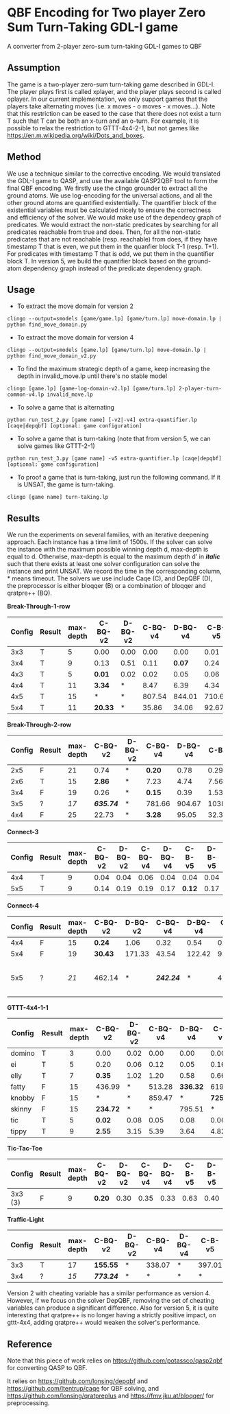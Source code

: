 # QBF Encoding for Two player Zero Sum Turn-Taking GDL-I game
A converter from 2-player zero-sum turn-taking GDL-I games to QBF

## Assumption

The game is a two-player zero-sum turn-taking game described in GDL-I. The player plays first is called xplayer, and
the player plays second is called oplayer. In our current implementation, we only support games that the players take
alternating moves (i.e. x moves - o moves - x moves...). Note that this restriction can be eased to the case that there does
not exist a turn T such that T can be both an x-turn and an o-turn. For example, it is possible to relax the restriction 
to GTTT-4x4-2-1, but not games like https://en.m.wikipedia.org/wiki/Dots_and_boxes.

## Method

We use a technique similar to the corrective encoding. We would translated the GDL-I game to QASP, and use the available QASP2QBF tool to form the final QBF encoding. We firstly use the clingo grounder to extract all the ground atoms. We use log-encoding for the universal actions, and all the other ground atoms are quantified existentially. The quantifier block of the existential variables must be calculated nicely to ensure the correctness and efficiency of the solver. We would make use of the dependecy graph of predicates. We would extract
the non-static predicates by searching for all predicates reachable from true and does. Then, for all the non-static predicates that are not reachable (resp. reachable) from does, if they have timestamp T that is even, we put them in the quanfier block T-1 (resp. T+1). For predicates with timestamp T that is odd, we put them in the quantifier block T. In version 5, we build the quantifier block based on the ground-atom dependency graph instead of the predicate dependency graph.

## Usage

* To extract the move domain for version 2

```
clingo --output=smodels [game/game.lp] [game/turn.lp] move-domain.lp | python find_move_domain.py

```

* To extract the move domain for version 4

```
clingo --output=smodels [game.lp] [game/turn.lp] move-domain.lp | python find_move_domain_v2.py

```

* To find the maximum strategic depth of a game, keep increasing the depth in invalid_move.lp until there's no stable model

```
clingo [game.lp] [game-log-domain-v2.lp] [game/turn.lp] 2-player-turn-common-v4.lp invalid_move.lp

```

* To solve a game that is alternating

```
python run_test_2.py [game name] [-v2|-v4] extra-quantifier.lp [caqe|depqbf] [optional: game configuration]

```

* To solve a game that is turn-taking (note that from version 5, we can solve games like GTTT-2-1)

```
python run_test_3.py [game name] -v5 extra-quantifier.lp [caqe|depqbf] [optional: game configuration]

```

* To proof a game that is turn-taking, just run the following command. If it is UNSAT, the game is turn-taking.

```
clingo [game name] turn-taking.lp

```

## Results

We run the experiments on several families, with an iterative deepening approach. Each instance has a time limit of 1500s. If the solver can solve the instance with the maximum possible winning depth d, max-depth is equal to d. Otherwise,
max-depth is equal to the maximum depth d' in ***italic*** such that there exists at least one solver configuration can solve the instance and print UNSAT. We record the time in the corresponding column, * means timeout. The solvers we use include Caqe (C), and DepQBF (D),
the preprocessor is either bloqqer (B) or a combination of bloqqer and qratpre++ (BQ).

**Break-Through-1-row**

Config | Result | max-depth | C-BQ-v2  | D-BQ-v2 | C-BQ-v4 | D-BQ-v4 | C-B-v5 | D-B-v5
--- | --- | --- | --- | --- | --- | --- | --- | ---
3x3 | T | 5 | 0.00 | 0.00 | 0.00 | 0.00 | 0.01 | 0.02
3x4 | T | 9 | 0.13 | 0.51 | 0.11 | **0.07** | 0.24 | 0.32
4x3 | T | 5 | **0.01** | 0.02 | 0.02 | 0.05 | 0.06 | 0.16
4x4 | T | 11 | **3.34** | * | 8.47 | 6.39 | 4.34 | 8.37
4x5 | T | 15 | * | * | 807.54 | 844.01 | 710.62 | **592.81**
5x4 | T | 11 | **20.33** | * | 35.86 | 34.06 | 92.67 | 50.31

**Break-Through-2-row**

Config | Result | max-depth | C-BQ-v2  | D-BQ-v2 | C-BQ-v4 | D-BQ-v4 | C-B-v5 | D-B-v5
--- | --- | --- | --- | --- | --- | --- | --- | ---
2x5 | F | 21 | 0.74 | * | **0.20** | 0.78 | 0.29 | 1.98
2x6 | T | 15 | **2.86** | * | 7.23 | 4.74 | 7.56 | 8.59
3x4 | F | 19 | 0.26 | * | **0.15** | 0.39 | 1.53 | 0.71
3x5 | ? | *17* | ***635.74*** | * | 781.66 | 904.67 | 1038.38 | 836.66
4x4 | F | 25 | 22.73 | * | **3.28** | 95.05 | 32.35 | 56.19

**Connect-3**

Config | Result | max-depth | C-BQ-v2  | D-BQ-v2 | C-BQ-v4 | D-BQ-v4 | C-B-v5 | D-B-v5
--- | --- | --- | --- | --- | --- | --- | --- | ---
4x4 | T | 9 | 0.04 | 0.04 | 0.06 | 0.04 | 0.04 | 0.04
5x5 | T | 9 | 0.14 | 0.19 | 0.19 | 0.17 | **0.12** | 0.17


**Connect-4**

Config | Result | max-depth | C-BQ-v2  | D-BQ-v2 | C-BQ-v4 | D-BQ-v4 | C-B-v5 | D-B-v5
--- | --- | --- | --- | --- | --- | --- | --- | ---
4x4 | F | 15 | **0.24** | 1.06 | 0.32 | 0.54 | 0.47 | 1.10
5x4 | F | 19 | **30.43** | 171.33 | 43.54 | 122.42 | 93.67 | 177.24
5x5 | ? | *21* | 462.14 | * | ***242.24*** | * | 420.99 | 1252.73 (full problem is ~6h)

**GTTT-4x4-1-1**

Config | Result | max-depth | C-BQ-v2  | D-BQ-v2 | C-BQ-v4 | D-BQ-v4 | C-B-v5 | D-B-v5
--- | --- | --- | --- | --- | --- | --- | --- | ---
domino | T | 3 | 0.00 | 0.02 | 0.00 | 0.00 | 0.00 | 0.00
ei | T | 5 | 0.20 | 0.06 | 0.12 | 0.05 | 0.16 | **0.04**
elly | T | 7 | **0.35** | 1.02 | 1.20 | 0.58 | 0.66 | 1.06
fatty | F | 15 | 436.99 | * | 513.28 | **336.32** | 619.84 | 536.47
knobby | F | 15 | * | * | 859.47 | * | **725.89** | 1100.86
skinny | F | 15 | **234.72** | * | * | 795.51 | * | 1172.27
tic | T | 5 | **0.02** | 0.08 | 0.05 | 0.08 | 0.06 | 0.06
tippy | T | 9 | **2.55** | 3.15 | 5.39 | 3.64 | 4.82 | 7.69

**Tic-Tac-Toe**

Config | Result | max-depth | C-BQ-v2  | D-BQ-v2 | C-BQ-v4 | D-BQ-v4 | C-B-v5 | D-B-v5
--- | --- | --- | --- | --- | --- | --- | --- | ---
3x3 (3) | F | 9 | **0.20** | 0.30 | 0.35 | 0.33 | 0.63 | 0.40

**Traffic-Light**

Config | Result | max-depth | C-BQ-v2  | D-BQ-v2 | C-BQ-v4 | D-BQ-v4 | C-B-v5 | D-B-v5
--- | --- | --- | --- | --- | --- | --- | --- | ---
3x3 | T | 17 | **155.55** | * | 338.07 | * | 397.01 | 1123.12
3x4 | ? | *15* | ***773.24*** | * | * | * | * | * 


Version 2 with cheating variable has a similar performance as version 4. However, if we focus on the solver DepQBF, removing the
set of cheating variables can produce a significant difference. Also for version 5, it is quite interesting that qratpre++ is no
longer having a strictly positive impact, on gttt-4x4, adding qratpre++ would weaken the solver's performance.

## Reference

Note that this piece of work relies on https://github.com/potassco/qasp2qbf for converting QASP to QBF.

It relies on https://github.com/lonsing/depqbf and https://github.com/ltentrup/caqe for QBF solving, and 
https://github.com/lonsing/qratpreplus and https://fmv.jku.at/bloqqer/ for preprocessing.


